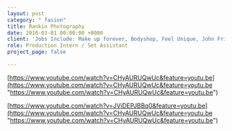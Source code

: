 ```yaml
---
layout: post
category: " fasion"
title: Rankin Photography
date: 2016-03-01 00:00:00 +0000
client: 'Jobs Include: Make up forever, Bodyshop, Feel Unique, John Frieda, Bodyshop'
role: Production Intern / Set Assistant
project_page: false

---
```

[https://www.youtube.com/watch?v=CHyAURUQwUc&feature=youtu.be](https://www.youtube.com/watch?v=CHyAURUQwUc&feature=youtu.be "https://www.youtube.com/watch?v=CHyAURUQwUc&feature=youtu.be")

[https://www.youtube.com/watch?v=JViDEPJBBq0&feature=youtu.be](https://www.youtube.com/watch?v=CHyAURUQwUc&feature=youtu.be "https://www.youtube.com/watch?v=CHyAURUQwUc&feature=youtu.be")